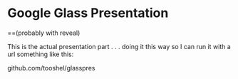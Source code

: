 Google Glass Presentation
=========

==(probably with reveal)

This is the actual presentation part . . . doing it this way so I can run it with a url something like this:


github.com/tooshel/glasspres




